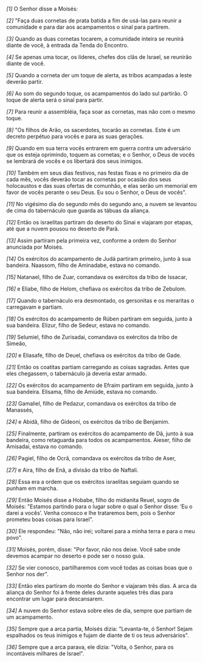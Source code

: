 *[1]* O Senhor disse a Moisés:

*[2]* "Faça duas cornetas de prata batida a fim de usá-las para reunir a comunidade e para dar aos acampamentos o sinal para partirem.

*[3]* Quando as duas cornetas tocarem, a comunidade inteira se reunirá diante de você, à entrada da Tenda do Encontro.

*[4]* Se apenas uma tocar, os líderes, chefes dos clãs de Israel, se reunirão diante de você.

*[5]* Quando a corneta der um toque de alerta, as tribos acampadas a leste deverão partir.

*[6]* Ao som do segundo toque, os acampamentos do lado sul partirão. O toque de alerta será o sinal para partir.

*[7]* Para reunir a assembléia, faça soar as cornetas, mas não com o mesmo toque.

*[8]* "Os filhos de Arão, os sacerdotes, tocarão as cornetas. Este é um decreto perpétuo para vocês e para as suas gerações.

*[9]* Quando em sua terra vocês entrarem em guerra contra um adversário que os esteja oprimindo, toquem as cornetas; e o Senhor, o Deus de vocês se lembrará de vocês e os libertará dos seus inimigos.

*[10]* Também em seus dias festivos, nas festas fixas e no primeiro dia de cada mês, vocês deverão tocar as cornetas por ocasião dos seus holocaustos e das suas ofertas de comunhão, e elas serão um memorial em favor de vocês perante o seu Deus. Eu sou o Senhor, o Deus de vocês".

*[11]* No vigésimo dia do segundo mês do segundo ano, a nuvem se levantou de cima do tabernáculo que guarda as tábuas da aliança.

*[12]* Então os israelitas partiram do deserto do Sinai e viajaram por etapas, até que a nuvem pousou no deserto de Parã.

*[13]* Assim partiram pela primeira vez, conforme a ordem do Senhor anunciada por Moisés.

*[14]* Os exércitos do acampamento de Judá partiram primeiro, junto à sua bandeira. Naassom, filho de Aminadabe, estava no comando.

*[15]* Natanael, filho de Zuar, comandava os exércitos da tribo de Issacar,

*[16]* e Eliabe, filho de Helom, chefiava os exércitos da tribo de Zebulom.

*[17]* Quando o tabernáculo era desmontado, os gersonitas e os meraritas o carregavam e partiam.

*[18]* Os exércitos do acampamento de Rúben partiram em seguida, junto à sua bandeira. Elizur, filho de Sedeur, estava no comando.

*[19]* Selumiel, filho de Zurisadai, comandava os exércitos da tribo de Simeão,

*[20]* e Eliasafe, filho de Deuel, chefiava os exércitos da tribo de Gade.

*[21]* Então os coatitas partiam carregando as coisas sagradas. Antes que eles chegassem, o tabernáculo já deveria estar armado.

*[22]* Os exércitos do acampamento de Efraim partiram em seguida, junto à sua bandeira. Elisama, filho de Amiúde, estava no comando.

*[23]* Gamaliel, filho de Pedazur, comandava os exércitos da tribo de Manassés,

*[24]* e Abidã, filho de Gideoni, os exércitos da tribo de Benjamim.

*[25]* Finalmente, partiram os exércitos do acampamento de Dã, junto à sua bandeira, como retaguarda para todos os acampamentos. Aieser, filho de Amisadai, estava no comando.

*[26]* Pagiel, filho de Ocrã, comandava os exércitos da tribo de Aser,

*[27]* e Aira, filho de Enã, a divisão da tribo de Naftali.

*[28]* Essa era a ordem que os exércitos israelitas seguiam quando se punham em marcha.

*[29]* Então Moisés disse a Hobabe, filho do midianita Reuel, sogro de Moisés: "Estamos partindo para o lugar sobre o qual o Senhor disse: ‘Eu o darei a vocês’. Venha conosco e lhe trataremos bem, pois o Senhor prometeu boas coisas para Israel".

*[30]* Ele respondeu: "Não, não irei; voltarei para a minha terra e para o meu povo".

*[31]* Moisés, porém, disse: "Por favor, não nos deixe. Você sabe onde devemos acampar no deserto e pode ser o nosso guia.

*[32]* Se vier conosco, partilharemos com você todas as coisas boas que o Senhor nos der".

*[33]* Então eles partiram do monte do Senhor e viajaram três dias. A arca da aliança do Senhor foi à frente deles durante aqueles três dias para encontrar um lugar para descansarem.

*[34]* A nuvem do Senhor estava sobre eles de dia, sempre que partiam de um acampamento.

*[35]* Sempre que a arca partia, Moisés dizia: "Levanta-te, ó Senhor! Sejam espalhados os teus inimigos e fujam de diante de ti os teus adversários".

*[36]* Sempre que a arca parava, ele dizia: "Volta, ó Senhor, para os incontáveis milhares de Israel".

